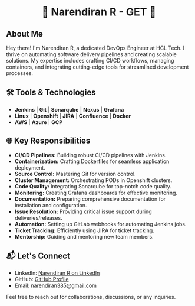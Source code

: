<!-- Header Section -->
<h1 align="center">🚀 Narendiran R - GET 🚀</h1>

<!-- About Me Section -->
## About Me

Hey there! I'm Narendiran R, a dedicated DevOps Engineer at HCL Tech. I thrive on automating software delivery pipelines and creating scalable solutions. My expertise includes crafting CI/CD workflows, managing containers, and integrating cutting-edge tools for streamlined development processes.

<!-- Tools & Technologies Section -->
## 🛠️ Tools & Technologies

- **Jenkins** | **Git** | **Sonarqube** | **Nexus** | **Grafana**
- **Linux** | **Openshift** | **JIRA** | **Confluence** | **Docker**
- **AWS** | **Azure** | **GCP**

<!-- Key Responsibilities Section -->
## 🌐 Key Responsibilities

- **CI/CD Pipelines:** Building robust CI/CD pipelines with Jenkins.
- **Containerization:** Crafting Dockerfiles for seamless application deployment.
- **Source Control:** Mastering Git for version control.
- **Cluster Management:** Orchestrating PODs in Openshift clusters.
- **Code Quality:** Integrating Sonarqube for top-notch code quality.
- **Monitoring:** Creating Grafana dashboards for effective monitoring.
- **Documentation:** Preparing comprehensive documentation for installation and configuration.
- **Issue Resolution:** Providing critical issue support during deliveries/releases.
- **Automation:** Setting up GitLab webhooks for automating Jenkins jobs.
- **Ticket Tracking:** Efficiently using JIRA for ticket tracking.
- **Mentorship:** Guiding and mentoring new team members.

<!-- Contact Section -->
## 📬 Let's Connect

- LinkedIn: [Narendiran R on LinkedIn](www.linkedin.com/in/narendiran-r-919b07171)
- GitHub: [GitHub Profile](https://github.com/NARENDIR)
- Email: narendiran385@gmail.com

Feel free to reach out for collaborations, discussions, or any inquiries.

